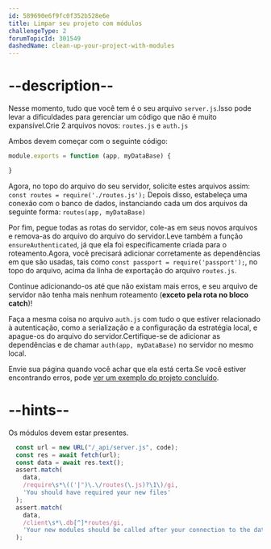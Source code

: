 ```yaml
---
id: 589690e6f9fc0f352b528e6e
title: Limpar seu projeto com módulos
challengeType: 2
forumTopicId: 301549
dashedName: clean-up-your-project-with-modules
---
```


# --description--

Nesse momento, tudo que você tem é o seu arquivo `server.js`.Isso pode levar a dificuldades para gerenciar um código que não é muito expansível.Crie 2 arquivos novos: `routes.js` e `auth.js`

Ambos devem começar com o seguinte código:

```js
module.exports = function (app, myDataBase) {

}
```

Agora, no topo do arquivo do seu servidor, solicite estes arquivos assim: `const routes = require('./routes.js');` Depois disso, estabeleça uma conexão com o banco de dados, instanciando cada um dos arquivos da seguinte forma: `routes(app, myDataBase)`

Por fim, pegue todas as rotas do servidor, cole-as em seus novos arquivos e remova-as do arquivo do arquivo do servidor.Leve também a função `ensureAuthenticated`, já que ela foi especificamente criada para o roteamento.Agora, você precisará adicionar corretamente as dependências em que são usadas, tais como `const passport = require('passport');`, no topo do arquivo, acima da linha de exportação do arquivo `routes.js`.

Continue adicionando-os até que não existam mais erros, e seu arquivo de servidor não tenha mais nenhum roteamento (**exceto pela rota no bloco catch**)!

Faça a mesma coisa no arquivo `auth.js` com tudo o que estiver relacionado à autenticação, como a serialização e a configuração da estratégia local, e apague-os do arquivo do servidor.Certifique-se de adicionar as dependências e de chamar `auth(app, myDataBase)` no servidor no mesmo local.

Envie sua página quando você achar que ela está certa.Se você estiver encontrando erros, pode <a href="https://forum.freecodecamp.org/t/advanced-node-and-express/567135#clean-up-your-project-with-modules-2" target="_blank" rel="noopener noreferrer nofollow">ver um exemplo do projeto concluído</a>.

# --hints--

Os módulos devem estar presentes.

```js
  const url = new URL("/_api/server.js", code);
  const res = await fetch(url);
  const data = await res.text();
  assert.match(
    data,
    /require\s*\(('|")\.\/routes(\.js)?\1\)/gi,
    'You should have required your new files'
  );
  assert.match(
    data,
    /client\s*\.db[^]*routes/gi,
    'Your new modules should be called after your connection to the database'
  );
```

